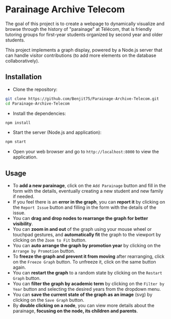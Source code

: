 # Parainage Archive Telecom

The goal of this project is to create a webpage to dynamically visualize and browse through the history of "parainage" at Télécom, that is friendly tutoring groups for first-year students organized by second year and older students.

This project implements a graph display, powered by a Node.js server that can handle visitor contributions (to add more elements on the database collaboratively).

## Installation
* Clone the repository:
```bash
git clone https://github.com/Benjit75/Parainage-Archive-Telecom.git
cd Parainage-Archive-Telecom
```
* Install the dependencies:
```bash
npm install
```
* Start the server (Node.js and application):
```bash
npm start
```
* Open your web browser and go to `http://localhost:8000` to view the application.

## Usage
* To **add a new parainage**, click on the `Add Parainage` button and fill in the form with the details, eventually creating a new student and new family if needed.
* If you feel there is an **error in the graph**, you can **report it** by clicking on the `Report Issue` button and filling in the form with the details of the issue.
* You can **drag and drop nodes to rearrange the graph for better visibility**.
* You can **zoom in and out** of the graph using your mouse wheel or touchpad gestures, and **automatically fit** the graph to the viewport by clicking on the `Zoom to Fit` button.
* You can **auto arrange the graph by promotion year** by clicking on the `Arrange by Promotion` button.
* To **freeze the graph and prevent it from moving** after rearranging, click on the `Freeze Graph` button. To unfreeze it, click on the same button again.
* You can **restart the graph** to a random state by clicking on the `Restart Graph` button.
* You can **filter the graph by academic term** by clicking on the `Filter by Year` button and selecting the desired years from the dropdown menu.
* You can **save the current state of the graph as an image** (svg) by clicking on the `Save Graph` button.
* By **double clicking on a node**, you can view more details about the parainage, **focusing on the node, its children and parents**.
